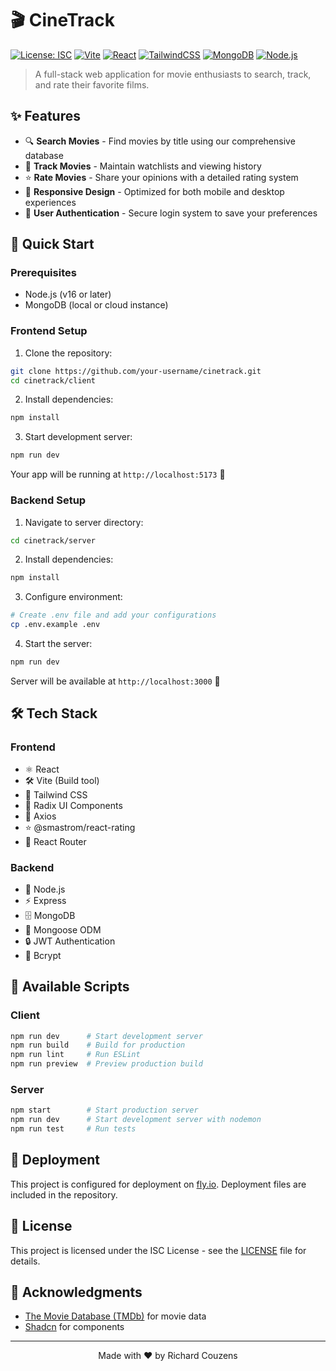 # 🎬 CineTrack

[![License: ISC](https://img.shields.io/badge/License-ISC-blue.svg)](https://opensource.org/licenses/ISC)
[![Vite](https://img.shields.io/badge/vite-%23646CFF.svg?style=flat&logo=vite&logoColor=white)](https://vitejs.dev/)
[![React](https://img.shields.io/badge/react-%2320232a.svg?style=flat&logo=react&logoColor=%2361DAFB)](https://reactjs.org/)
[![TailwindCSS](https://img.shields.io/badge/tailwindcss-%2338B2AC.svg?style=flat&logo=tailwind-css&logoColor=white)](https://tailwindcss.com/)
[![MongoDB](https://img.shields.io/badge/MongoDB-%234ea94b.svg?style=flat&logo=mongodb&logoColor=white)](https://www.mongodb.com/)
[![Node.js](https://img.shields.io/badge/node.js-6DA55F?style=flat&logo=node.js&logoColor=white)](https://nodejs.org/)

> A full-stack web application for movie enthusiasts to search, track, and rate their favorite films.

## ✨ Features

- 🔍 **Search Movies** - Find movies by title using our comprehensive database
- 📝 **Track Movies** - Maintain watchlists and viewing history
- ⭐ **Rate Movies** - Share your opinions with a detailed rating system
- 📱 **Responsive Design** - Optimized for both mobile and desktop experiences
- 🔐 **User Authentication** - Secure login system to save your preferences

## 🚀 Quick Start

### Prerequisites

- Node.js (v16 or later)
- MongoDB (local or cloud instance)

### Frontend Setup

1. Clone the repository:
```bash
git clone https://github.com/your-username/cinetrack.git
cd cinetrack/client
```

2. Install dependencies:
```bash
npm install
```

3. Start development server:
```bash
npm run dev
```

Your app will be running at `http://localhost:5173` 🎉

### Backend Setup

1. Navigate to server directory:
```bash
cd cinetrack/server
```

2. Install dependencies:
```bash
npm install
```

3. Configure environment:
```bash
# Create .env file and add your configurations
cp .env.example .env
```

4. Start the server:
```bash
npm run dev
```

Server will be available at `http://localhost:3000` 🚀

## 🛠️ Tech Stack

### Frontend
- ⚛️ React
- 🛠️ Vite (Build tool)
- 💅 Tailwind CSS
- 🎨 Radix UI Components
- 🔄 Axios
- ⭐ @smastrom/react-rating
- 🔀 React Router

### Backend
- 📡 Node.js
- ⚡ Express
- 🗄️ MongoDB
- 🔗 Mongoose ODM
- 🔒 JWT Authentication
- 🔑 Bcrypt

## 📜 Available Scripts

### Client
```bash
npm run dev      # Start development server
npm run build    # Build for production
npm run lint     # Run ESLint
npm run preview  # Preview production build
```

### Server
```bash
npm start        # Start production server
npm run dev      # Start development server with nodemon
npm run test     # Run tests
```

## 🚢 Deployment

This project is configured for deployment on [fly.io](https://fly.io). Deployment files are included in the repository.

## 📄 License

This project is licensed under the ISC License - see the [LICENSE](LICENSE) file for details.

## 👏 Acknowledgments

- [The Movie Database (TMDb)](https://www.themoviedb.org/) for movie data
- [Shadcn](https://ui.shadcn.com/) for components

---

<div align="center">
  Made with ❤️ by Richard Couzens
</div>
